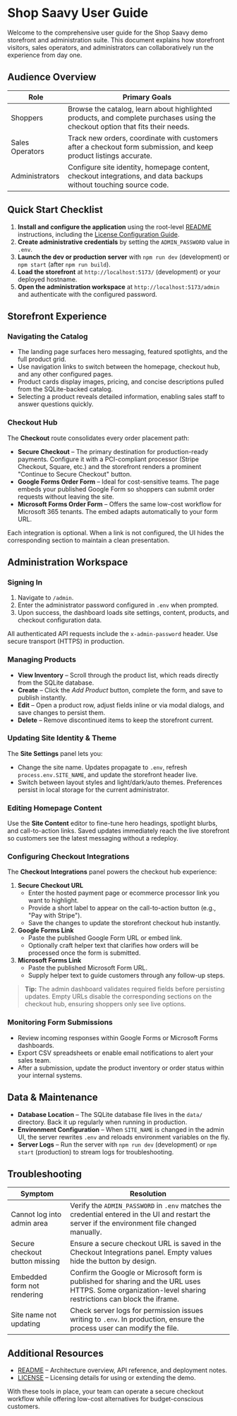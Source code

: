 # Shop Saavy User Guide

Welcome to the comprehensive user guide for the Shop Saavy demo storefront and administration suite. This document explains how storefront visitors, sales operators, and administrators can collaboratively run the experience from day one.

## Audience Overview

| Role | Primary Goals |
| --- | --- |
| Shoppers | Browse the catalog, learn about highlighted products, and complete purchases using the checkout option that fits their needs. |
| Sales Operators | Track new orders, coordinate with customers after a checkout form submission, and keep product listings accurate. |
| Administrators | Configure site identity, homepage content, checkout integrations, and data backups without touching source code. |

## Quick Start Checklist

1. **Install and configure the application** using the root-level [README](../README.md) instructions, including the
   [License Configuration Guide](./LICENSE_CONFIGURATION.md).
2. **Create administrative credentials** by setting the `ADMIN_PASSWORD` value in `.env`.
3. **Launch the dev or production server** with `npm run dev` (development) or `npm start` (after `npm run build`).
4. **Load the storefront** at `http://localhost:5173/` (development) or your deployed hostname.
5. **Open the administration workspace** at `http://localhost:5173/admin` and authenticate with the configured password.

## Storefront Experience

### Navigating the Catalog

- The landing page surfaces hero messaging, featured spotlights, and the full product grid.
- Use navigation links to switch between the homepage, checkout hub, and any other configured pages.
- Product cards display images, pricing, and concise descriptions pulled from the SQLite-backed catalog.
- Selecting a product reveals detailed information, enabling sales staff to answer questions quickly.

### Checkout Hub

The **Checkout** route consolidates every order placement path:

- **Secure Checkout** – The primary destination for production-ready payments. Configure it with a PCI-compliant processor (Stripe Checkout, Square, etc.) and the storefront renders a prominent "Continue to Secure Checkout" button.
- **Google Forms Order Form** – Ideal for cost-sensitive teams. The page embeds your published Google Form so shoppers can submit order requests without leaving the site.
- **Microsoft Forms Order Form** – Offers the same low-cost workflow for Microsoft 365 tenants. The embed adapts automatically to your form URL.

Each integration is optional. When a link is not configured, the UI hides the corresponding section to maintain a clean presentation.

## Administration Workspace

### Signing In

1. Navigate to `/admin`.
2. Enter the administrator password configured in `.env` when prompted.
3. Upon success, the dashboard loads site settings, content, products, and checkout configuration data.

All authenticated API requests include the `x-admin-password` header. Use secure transport (HTTPS) in production.

### Managing Products

- **View Inventory** – Scroll through the product list, which reads directly from the SQLite database.
- **Create** – Click the *Add Product* button, complete the form, and save to publish instantly.
- **Edit** – Open a product row, adjust fields inline or via modal dialogs, and save changes to persist them.
- **Delete** – Remove discontinued items to keep the storefront current.

### Updating Site Identity & Theme

The **Site Settings** panel lets you:

- Change the site name. Updates propagate to `.env`, refresh `process.env.SITE_NAME`, and update the storefront header live.
- Switch between layout styles and light/dark/auto themes. Preferences persist in local storage for the current administrator.

### Editing Homepage Content

Use the **Site Content** editor to fine-tune hero headings, spotlight blurbs, and call-to-action links. Saved updates immediately reach the live storefront so customers see the latest messaging without a redeploy.

### Configuring Checkout Integrations

The **Checkout Integrations** panel powers the checkout hub experience:

1. **Secure Checkout URL**
   - Enter the hosted payment page or ecommerce processor link you want to highlight.
   - Provide a short label to appear on the call-to-action button (e.g., "Pay with Stripe").
   - Save the changes to update the storefront checkout hub instantly.
2. **Google Forms Link**
   - Paste the published Google Form URL or embed link.
   - Optionally craft helper text that clarifies how orders will be processed once the form is submitted.
3. **Microsoft Forms Link**
   - Paste the published Microsoft Form URL.
   - Supply helper text to guide customers through any follow-up steps.

> **Tip:** The admin dashboard validates required fields before persisting updates. Empty URLs disable the corresponding sections on the checkout hub, ensuring shoppers only see live options.

### Monitoring Form Submissions

- Review incoming responses within Google Forms or Microsoft Forms dashboards.
- Export CSV spreadsheets or enable email notifications to alert your sales team.
- After a submission, update the product inventory or order status within your internal systems.

## Data & Maintenance

- **Database Location** – The SQLite database file lives in the `data/` directory. Back it up regularly when running in production.
- **Environment Configuration** – When `SITE_NAME` is changed in the admin UI, the server rewrites `.env` and reloads environment variables on the fly.
- **Server Logs** – Run the server with `npm run dev` (development) or `npm start` (production) to stream logs for troubleshooting.

## Troubleshooting

| Symptom | Resolution |
| --- | --- |
| Cannot log into admin area | Verify the `ADMIN_PASSWORD` in `.env` matches the credential entered in the UI and restart the server if the environment file changed manually. |
| Secure checkout button missing | Ensure a secure checkout URL is saved in the Checkout Integrations panel. Empty values hide the button by design. |
| Embedded form not rendering | Confirm the Google or Microsoft form is published for sharing and the URL uses HTTPS. Some organization-level sharing restrictions can block the iframe. |
| Site name not updating | Check server logs for permission issues writing to `.env`. In production, ensure the process user can modify the file. |

## Additional Resources

- [README](../README.md) – Architecture overview, API reference, and deployment notes.
- [LICENSE](../LICENSE.md) – Licensing details for using or extending the demo.

With these tools in place, your team can operate a secure checkout workflow while offering low-cost alternatives for budget-conscious customers.
